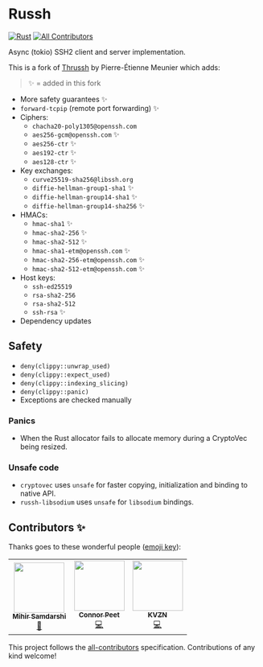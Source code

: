 # Russh
[![Rust](https://github.com/warp-tech/russh/actions/workflows/rust.yml/badge.svg)](https://github.com/warp-tech/russh/actions/workflows/rust.yml)  <!-- ALL-CONTRIBUTORS-BADGE:START - Do not remove or modify this section -->[![All Contributors](https://img.shields.io/badge/all_contributors-3-orange.svg?style=flat-square)](#contributors-)<!-- ALL-CONTRIBUTORS-BADGE:END --> 

Async (tokio) SSH2 client and server implementation.

This is a fork of [Thrussh](//nest.pijul.com/pijul/thrussh) by Pierre-Étienne Meunier which adds:

> :sparkles: = added in this fork

* More safety guarantees :sparkles:
* `forward-tcpip` (remote port forwarding) :sparkles:
* Ciphers:
  * `chacha20-poly1305@openssh.com`
  * `aes256-gcm@openssh.com` :sparkles:
  * `aes256-ctr` :sparkles:
  * `aes192-ctr` :sparkles:
  * `aes128-ctr` :sparkles:
* Key exchanges:
  * `curve25519-sha256@libssh.org`
  * `diffie-hellman-group1-sha1` :sparkles:
  * `diffie-hellman-group14-sha1` :sparkles:
  * `diffie-hellman-group14-sha256` :sparkles:
* HMACs:
  * `hmac-sha1` :sparkles:
  * `hmac-sha2-256` :sparkles:
  * `hmac-sha2-512` :sparkles:
  * `hmac-sha1-etm@openssh.com` :sparkles:
  * `hmac-sha2-256-etm@openssh.com` :sparkles:
  * `hmac-sha2-512-etm@openssh.com` :sparkles:
* Host keys:
  * `ssh-ed25519`
  * `rsa-sha2-256`
  * `rsa-sha2-512`
  * `ssh-rsa` :sparkles:
* Dependency updates 

## Safety

* `deny(clippy::unwrap_used)`
* `deny(clippy::expect_used)`
* `deny(clippy::indexing_slicing)`
* `deny(clippy::panic)`
* Exceptions are checked manually

### Panics

* When the Rust allocator fails to allocate memory during a CryptoVec being resized.

### Unsafe code

* `cryptovec` uses `unsafe` for faster copying, initialization and binding to native API.
* `russh-libsodium` uses `unsafe` for `libsodium` bindings.

## Contributors ✨

Thanks goes to these wonderful people ([emoji key](https://allcontributors.org/docs/en/emoji-key)):

<!-- ALL-CONTRIBUTORS-LIST:START - Do not remove or modify this section -->
<!-- prettier-ignore-start -->
<!-- markdownlint-disable -->
<table>
  <tr>
    <td align="center"><a href="https://github.com/mihirsamdarshi"><img src="https://avatars.githubusercontent.com/u/5462077?v=4?s=100" width="100px;" alt=""/><br /><sub><b>Mihir Samdarshi</b></sub></a><br /><a href="https://github.com/warp-tech/russh/commits?author=mihirsamdarshi" title="Documentation">📖</a></td>
    <td align="center"><a href="https://peet.io/"><img src="https://avatars.githubusercontent.com/u/2230985?v=4?s=100" width="100px;" alt=""/><br /><sub><b>Connor Peet</b></sub></a><br /><a href="https://github.com/warp-tech/russh/commits?author=connor4312" title="Code">💻</a></td>
    <td align="center"><a href="https://github.com/kvzn"><img src="https://avatars.githubusercontent.com/u/313271?v=4?s=100" width="100px;" alt=""/><br /><sub><b>KVZN</b></sub></a><br /><a href="https://github.com/warp-tech/russh/commits?author=kvzn" title="Code">💻</a></td>
  </tr>
</table>

<!-- markdownlint-restore -->
<!-- prettier-ignore-end -->

<!-- ALL-CONTRIBUTORS-LIST:END -->

This project follows the [all-contributors](https://github.com/all-contributors/all-contributors) specification. Contributions of any kind welcome!
